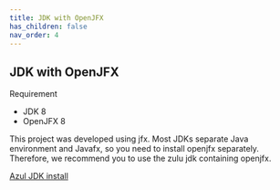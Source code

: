 ```yaml
---
title: JDK with OpenJFX
has_children: false
nav_order: 4
---
```


## JDK with OpenJFX
Requirement 
- JDK 8
- OpenJFX 8

This project was developed using jfx. Most JDKs separate Java environment and Javafx, so you need to install openjfx separately. Therefore, we recommend you to use the zulu jdk containing openjfx.  

[Azul JDK install](https://www.azul.com/downloads/zulu-community/?architecture=x86-64-bit&package=jdk)